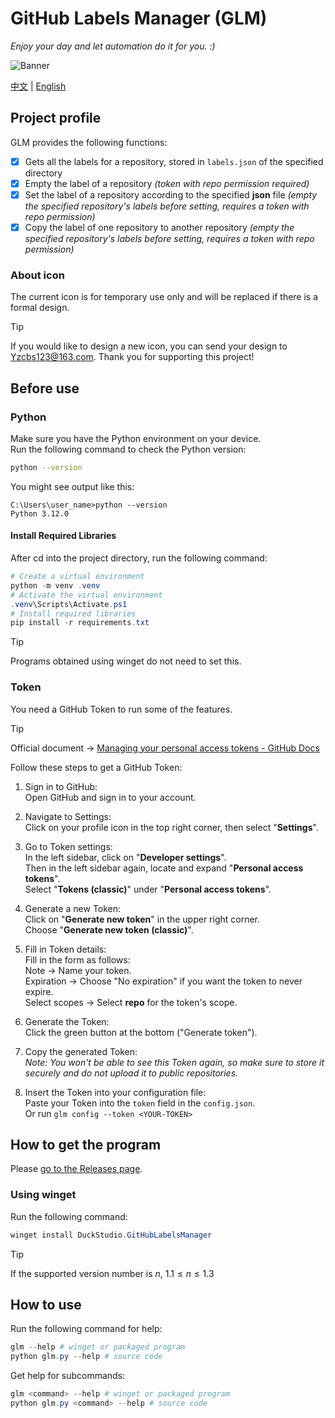 # GitHub Labels Manager (GLM)

*Enjoy your day and let automation do it for you. :)*  

<img alt="Banner" src="https://svg-banners.vercel.app/api?type=rainbow&text1=GitHub%20Labels%20Manager&width=800&height=400" style="text-align: center;">

[中文](https://github.com/DuckDuckStudio/GitHub-Labels-Manager/blob/main/README.md) | [English](https://github.com/DuckDuckStudio/GitHub-Labels-Manager/blob/main/other-languages/en_US/README.md)  

## Project profile
GLM provides the following functions:  
- [x] Gets all the labels for a repository, stored in `labels.json` of the specified directory
- [x] Empty the label of a repository *(token with repo permission required)*
- [x] Set the label of a repository according to the specified **json** file *(empty the specified repository's labels before setting, requires a token with repo permission)*
- [x] Copy the label of one repository to another repository *(empty the specified repository's labels before setting, requires a token with repo permission)*

### About icon
The current icon is for temporary use only and will be replaced if there is a formal design.  

> [!TIP]
> If you would like to design a new icon, you can send your design to <Yzcbs123@163.com>. Thank you for supporting this project!  

## Before use
### Python
Make sure you have the Python environment on your device.  
Run the following command to check the Python version:  

```bash
python --version
```

You might see output like this:  

```
C:\Users\user_name>python --version
Python 3.12.0
```

#### Install Required Libraries
After cd into the project directory, run the following command:  
```powershell
# Create a virtual environment
python -m venv .venv
# Activate the virtual environment
.venv\Scripts\Activate.ps1
# Install required libraries
pip install -r requirements.txt
```

> [!TIP]
> Programs obtained using winget do not need to set this.  

### Token
You need a GitHub Token to run some of the features.  

> [!TIP]
> Official document → [Managing your personal access tokens - GitHub Docs](https://docs.github.com/en/authentication/keeping-your-account-and-data-secure/managing-your-personal-access-tokens#%E5%88%9B%E5%BB%BA-personal-access-token-classic)  

Follow these steps to get a GitHub Token:  

1. Sign in to GitHub:  
   Open GitHub and sign in to your account.

2. Navigate to Settings:  
   Click on your profile icon in the top right corner, then select "**Settings**".

3. Go to Token settings:  
   In the left sidebar, click on "**Developer settings**".  
   Then in the left sidebar again, locate and expand "**Personal access tokens**".  
   Select "**Tokens (classic)**" under "**Personal access tokens**".

4. Generate a new Token:  
   Click on "**Generate new token**" in the upper right corner.  
   Choose "**Generate new token (classic)**".

5. Fill in Token details:  
   Fill in the form as follows:  
   Note → Name your token.  
   Expiration → Choose "No expiration" if you want the token to never expire.  
   Select scopes → Select **repo** for the token's scope.

6. Generate the Token:  
   Click the green button at the bottom ("Generate token").

7. Copy the generated Token:  
   *Note: You won't be able to see this Token again, so make sure to store it securely and do not upload it to public repositories.*

8. Insert the Token into your configuration file:  
   Paste your Token into the `token` field in the `config.json`.  
   Or run `glm config --token <YOUR-TOKEN>`

## How to get the program
Please [go to the Releases page](https://github.com/DuckDuckStudio/GitHub-Labels-Manager/releases).  

### Using winget
Run the following command:  
```powershell
winget install DuckStudio.GitHubLabelsManager
```

> [!TIP]
> If the supported version number is *n*, $1.1 \leqslant n \leqslant 1.3$  

## How to use
Run the following command for help:  
```powershell
glm --help # winget or packaged program
python glm.py --help # source code
```
Get help for subcommands:  
```powershell
glm <command> --help # winget or packaged program
python glm.py <command> --help # source code
```
